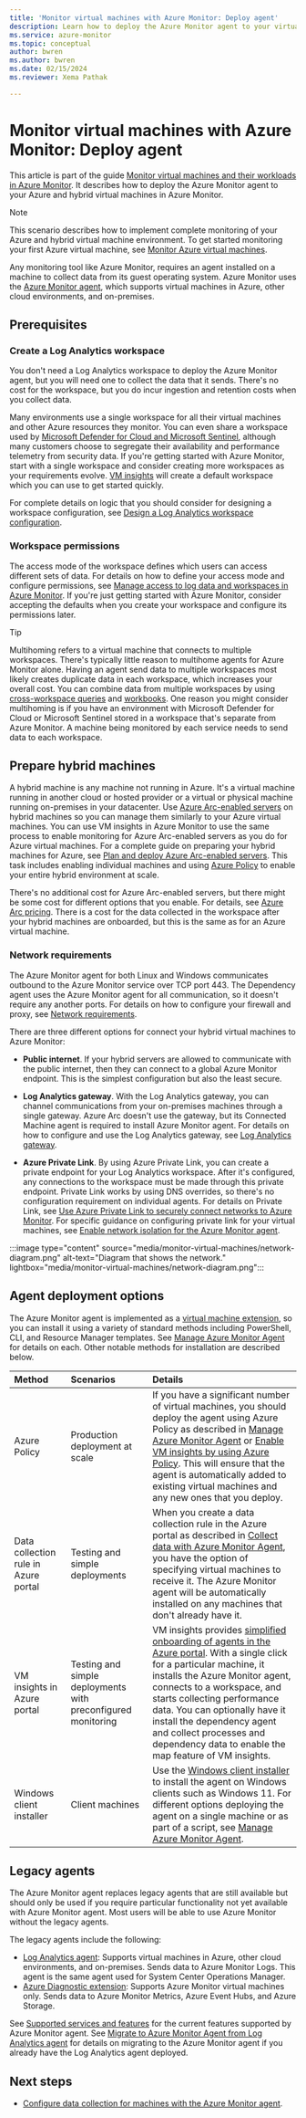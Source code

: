 ```yaml
---
title: 'Monitor virtual machines with Azure Monitor: Deploy agent'
description: Learn how to deploy the Azure Monitor agent to your virtual machines for monitoring in Azure Monitor. Monitor virtual machines and their workloads with an Azure Monitor guide.
ms.service: azure-monitor
ms.topic: conceptual
author: bwren
ms.author: bwren
ms.date: 02/15/2024
ms.reviewer: Xema Pathak

---
```


# Monitor virtual machines with Azure Monitor: Deploy agent
This article is part of the guide [Monitor virtual machines and their workloads in Azure Monitor](monitor-virtual-machine.md). It describes how to deploy the Azure Monitor agent to your Azure and hybrid virtual machines in Azure Monitor.

> [!NOTE]
> This scenario describes how to implement complete monitoring of your Azure and hybrid virtual machine environment. To get started monitoring your first Azure virtual machine, see [Monitor Azure virtual machines](/azure/virtual-machines/monitor-vm).

Any monitoring tool like Azure Monitor, requires an agent installed on a machine to collect data from its guest operating system. Azure Monitor uses the [Azure Monitor agent](../agents/agents-overview.md), which supports virtual machines in Azure, other cloud environments, and on-premises. 

## Prerequisites
### Create a Log Analytics workspace
You don't need a Log Analytics workspace to deploy the Azure Monitor agent, but you will need one to collect the data that it sends. There's no cost for the workspace, but you do incur ingestion and retention costs when you collect data. 

Many environments use a single workspace for all their virtual machines and other Azure resources they monitor. You can even share a workspace used by [Microsoft Defender for Cloud and Microsoft Sentinel](monitor-virtual-machine-security.md), although many customers choose to segregate their availability and performance telemetry from security data. If you're getting started with Azure Monitor, start with a single workspace and consider creating more workspaces as your requirements evolve. [VM insights](/azure/azure-monitor/vm/vminsights-overview) will create a default workspace which you can use to get started quickly.

For complete details on logic that you should consider for designing a workspace configuration, see [Design a Log Analytics workspace configuration](../logs/workspace-design.md).

### Workspace permissions
The access mode of the workspace defines which users can access different sets of data. For details on how to define your access mode and configure permissions, see [Manage access to log data and workspaces in Azure Monitor](../logs/manage-access.md). If you're just getting started with Azure Monitor, consider accepting the defaults when you create your workspace and configure its permissions later.

> [!TIP]
> Multihoming refers to a virtual machine that connects to multiple workspaces. There's typically little reason to multihome agents for Azure Monitor alone. Having an agent send data to multiple workspaces most likely creates duplicate data in each workspace, which increases your overall cost. You can combine data from multiple workspaces by using [cross-workspace queries](../logs/cross-workspace-query.md) and [workbooks](../visualizations/../visualize/workbooks-overview.md). One reason you might consider multihoming is if you have an environment with Microsoft Defender for Cloud or Microsoft Sentinel stored in a workspace that's separate from Azure Monitor. A machine being monitored by each service needs to send data to each workspace. 

## Prepare hybrid machines
A hybrid machine is any machine not running in Azure. It's a virtual machine running in another cloud or hosted provider or a virtual or physical machine running on-premises in your datacenter. Use [Azure Arc-enabled servers](/azure/azure-arc/servers/overview) on hybrid machines so you can manage them similarly to your Azure virtual machines. You can use VM insights in Azure Monitor to use the same process to enable monitoring for Azure Arc-enabled servers as you do for Azure virtual machines. For a complete guide on preparing your hybrid machines for Azure, see [Plan and deploy Azure Arc-enabled servers](/azure/azure-arc/servers/plan-at-scale-deployment). This task includes enabling individual machines and using [Azure Policy](/azure/governance/policy/overview) to enable your entire hybrid environment at scale.

There's no additional cost for Azure Arc-enabled servers, but there might be some cost for different options that you enable. For details, see [Azure Arc pricing](https://azure.microsoft.com/pricing/details/azure-arc/). There is a cost for the data collected in the workspace after your hybrid machines are onboarded, but this is the same as for an Azure virtual machine.

### Network requirements
The Azure Monitor agent for both Linux and Windows communicates outbound to the Azure Monitor service over TCP port 443. The Dependency agent uses the Azure Monitor agent for all communication, so it doesn't require any another ports. For details on how to configure your firewall and proxy, see [Network requirements](../agents/azure-monitor-agent-data-collection-endpoint.md).

There are three different options for connect your hybrid virtual machines to Azure Monitor:

- **Public internet**. If your hybrid servers are allowed to communicate with the public internet, then they can connect to a global Azure Monitor endpoint. This is the simplest configuration but also the least secure. 
 
- **Log Analytics gateway**. With the Log Analytics gateway, you can channel communications from your on-premises machines through a single gateway. Azure Arc doesn't use the gateway, but its Connected Machine agent is required to install Azure Monitor agent. For details on how to configure and use the Log Analytics gateway, see [Log Analytics gateway](../agents/gateway.md).

- **Azure Private Link**. By using Azure Private Link, you can create a private endpoint for your Log Analytics workspace. After it's configured, any connections to the workspace must be made through this private endpoint. Private Link works by using DNS overrides, so there's no configuration requirement on individual agents. For details on Private Link, see [Use Azure Private Link to securely connect networks to Azure Monitor](../logs/private-link-security.md). For specific guidance on configuring private link for your virtual machines, see [Enable network isolation for the Azure Monitor agent](../agents/azure-monitor-agent-data-collection-endpoint.md).


:::image type="content" source="media/monitor-virtual-machines/network-diagram.png" alt-text="Diagram that shows the network." lightbox="media/monitor-virtual-machines/network-diagram.png":::

## Agent deployment options
The Azure Monitor agent is implemented as a [virtual machine extension](/azure/virtual-machines/extensions/overview), so you can install it using a variety of standard methods including PowerShell, CLI, and Resource Manager templates. See [Manage Azure Monitor Agent](../agents/azure-monitor-agent-manage.md) for details on each. Other notable methods for installation are described below.

| Method | Scenarios | Details |
|:---|:---|:---|
| Azure Policy | Production deployment at scale | If you have a significant number of virtual machines, you should deploy the agent using Azure Policy as described in [Manage Azure Monitor Agent](../agents/azure-monitor-agent-policy.md) or [Enable VM insights by using Azure Policy](vminsights-enable-policy.md). This will ensure that the agent is automatically added to existing virtual machines and any new ones that you deploy. |
| Data collection rule in Azure portal | Testing and simple deployments | When you create a data collection rule in the Azure portal as described in [Collect data with Azure Monitor Agent](../vm/data-collection.md), you have the option of specifying virtual machines to receive it. The Azure Monitor agent will be automatically installed on any machines that don't already have it. |
| VM insights in Azure portal | Testing and simple deployments with preconfigured monitoring | VM insights provides [simplified onboarding of agents in the Azure portal](vminsights-enable-portal.md). With a single click for a particular machine, it installs the Azure Monitor agent, connects to a workspace, and starts collecting performance data. You can optionally have it install the dependency agent and collect processes and dependency data to enable the map feature of VM insights. |
| Windows client installer | Client machines | Use the [Windows client installer](../agents/azure-monitor-agent-windows-client.md) to install the agent on Windows clients such as Windows 11. For different options deploying the agent on a single machine or as part of a script, see [Manage Azure Monitor Agent](../agents/azure-monitor-agent-manage.md?tabs=azure-portal#installation-options). |


## Legacy agents
The Azure Monitor agent replaces legacy agents that are still available but should only be used if you require particular functionality not yet available with Azure Monitor agent. Most users will be able to use Azure Monitor without the legacy agents.

The legacy agents include the following:

- [Log Analytics agent](../agents/log-analytics-agent.md): Supports virtual machines in Azure, other cloud environments, and on-premises. Sends data to Azure Monitor Logs. This agent is the same agent used for System Center Operations Manager.
- [Azure Diagnostic extension](../agents/diagnostics-extension-overview.md): Supports Azure Monitor virtual machines only. Sends data to Azure Monitor Metrics, Azure Event Hubs, and Azure Storage.

See [Supported services and features](../agents/agents-overview.md#supported-services-and-features) for the current features supported by Azure Monitor agent. See [Migrate to Azure Monitor Agent from Log Analytics agent](../agents/azure-monitor-agent-migration.md) for details on migrating to the Azure Monitor agent if you already have the Log Analytics agent deployed.

## Next steps

* [Configure data collection for machines with the Azure Monitor agent](monitor-virtual-machine-data-collection.md).
